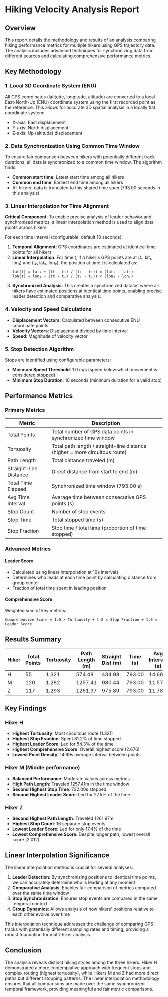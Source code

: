 # Hiking Velocity Analysis Report

## Overview

This report details the methodology and results of an analysis comparing hiking performance metrics for multiple hikers using GPS trajectory data. The analysis includes advanced techniques for synchronizing data from different sources and calculating comprehensive performance metrics.

## Key Methodology

### 1. Local 3D Coordinate System (ENU)

All GPS coordinates (latitude, longitude, altitude) are converted to a local East-North-Up (ENU) coordinate system using the first recorded point as the reference. This allows for accurate 3D spatial analysis in a locally flat coordinate system:

- X-axis: East displacement
- Y-axis: North displacement  
- Z-axis: Up (altitude) displacement

### 2. Data Synchronization Using Common Time Window

To ensure fair comparison between hikers with potentially different track durations, all data is synchronized to a common time window. The algorithm finds:
- **Common start time**: Latest start time among all hikers
- **Common end time**: Earliest end time among all hikers
- All hikers' data is truncated to this shared time span (793.00 seconds in this analysis)

### 3. Linear Interpolation for Time Alignment

**Critical Component**: To enable precise analysis of leader behavior and synchronized metrics, a linear interpolation method is used to align data points across hikers:

For each time interval (configurable, default 10 seconds):
1. **Temporal Alignment**: GPS coordinates are estimated at identical time points for all hikers
2. **Linear Interpolation**: For time t, if a hiker's GPS points are at (t₁, lat₁, lon₁) and (t₂, lat₂, lon₂), the position at time t is calculated as:
   ```
   lat(t) = lat₁ + ((t - t₁) / (t₂ - t₁)) × (lat₂ - lat₁)
   lon(t) = lon₁ + ((t - t₁) / (t₂ - t₁)) × (lon₂ - lon₁)
   ```
3. **Synchronized Analysis**: This creates a synchronized dataset where all hikers have estimated positions at identical time points, enabling precise leader detection and comparative analysis.

### 4. Velocity and Speed Calculations

- **Displacement Vectors**: Calculated between consecutive ENU coordinate points
- **Velocity Vectors**: Displacement divided by time interval
- **Speed**: Magnitude of velocity vector

### 5. Stop Detection Algorithm

Stops are identified using configurable parameters:
- **Minimum Speed Threshold**: 1.0 m/s (speed below which movement is considered stopped)
- **Minimum Stop Duration**: 10 seconds (minimum duration for a valid stop)

## Performance Metrics

### Primary Metrics

| Metric | Description |
|--------|-------------|
| Total Points | Total number of GPS data points in synchronized time window |
| Tortuosity | Total path length / straight-line distance (higher = more circuitous route) |
| Path Length | Total distance traveled (m) |
| Straight-line Distance | Direct distance from start to end (m) |
| Total Time Elapsed | Synchronized time window (793.00 s) |
| Avg Time Interval | Average time between consecutive GPS points (s) |
| Stop Count | Number of stop events |
| Stop Time | Total stopped time (s) |
| Stop Fraction | Stop time / total time (proportion of time stopped) |

### Advanced Metrics

#### Leader Score
- Calculated using linear interpolation at 10s intervals
- Determines who leads at each time point by calculating distance from group center
- Fraction of total time spent in leading position

#### Comprehensive Score
Weighted sum of key metrics:
```
Comprehensive Score = 1.0 × Tortuosity + 1.0 × Stop Fraction + 1.0 × Leader Score
```

## Results Summary

| Hiker | Total Points | Tortuosity | Path Length (m) | Straight Dist (m) | Time (s) | Avg Interval (s) | Stop Count | Stop Time (s) | Stop Fraction | Leader Score | Comprehensive Score |
|-------|-------------|------------|-----------------|------------------|----------|-----------------|------------|---------------|---------------|--------------|---------------------|
| H | 55 | 1.321 | 574.48 | 434.98 | 793.00 | 14.69 | 8 | 644.00 | 0.812 | 0.543 | 2.676 |
| M | 120 | 1.282 | 1257.41 | 980.44 | 793.00 | 11.57 | 7 | 722.00 | 0.524 | 0.275 | 2.082 |
| Z | 117 | 1.293 | 1261.97 | 975.89 | 793.00 | 11.78 | 16 | 744.00 | 0.545 | 0.174 | 2.012 |

## Key Findings

### Hiker H
- **Highest Tortuosity**: Most circuitous route (1.321)
- **Highest Stop Fraction**: Spent 81.2% of time stopped
- **Highest Leader Score**: Led for 54.3% of the time
- **Highest Comprehensive Score**: Overall highest score (2.676)
- **Lowest Point Density**: 14.69s average interval between points

### Hiker M (Middle performance)
- **Balanced Performance**: Moderate values across metrics
- **High Path Length**: Traveled 1257.41m in the time window
- **Second Highest Stop Time**: 722.00s stopped
- **Second Highest Leader Score**: Led for 27.5% of the time

### Hiker Z
- **Second Highest Path Length**: Traveled 1261.97m
- **Highest Stop Count**: 16 separate stop events
- **Lowest Leader Score**: Led for only 17.4% of the time
- **Lowest Comprehensive Score**: Despite longer path, lowest overall score (2.012)

## Linear Interpolation Significance

The linear interpolation method is crucial for several analyses:

1. **Leader Detection**: By synchronizing positions to identical time points, we can accurately determine who is leading at any moment
2. **Comparative Analysis**: Enables fair comparison of metrics computed over the same time window
3. **Stop Synchronization**: Ensures stop events are compared in the same temporal context
4. **Group Dynamics**: Allows analysis of how hikers' positions relative to each other evolve over time

This interpolation technique addresses the challenge of comparing GPS tracks with potentially different sampling rates and timing, providing a robust foundation for multi-hiker analysis.

## Conclusion

The analysis reveals distinct hiking styles among the three hikers. Hiker H demonstrated a more contemplative approach with frequent stops and complex routing (highest tortuosity), while Hikers M and Z had more direct paths but different stopping patterns. The linear interpolation methodology ensures that all comparisons are made over the same synchronized temporal framework, providing meaningful and fair metric comparisons.